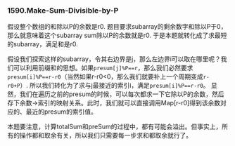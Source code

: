 ### 1590.Make-Sum-Divisible-by-P

假设整个数组的和除以P的余数是r0. 题目要求subarray的剩余数字和除以P于0，那么就意味着这个subarray sum除以P的余数就是r0. 于是本题就转化成了求最短的subarray，满足和是r0. 

假设我们探索这样的subarray，令其右边界是j，那么左边界i可以取在哪里呢？我们可以利用前缀和的思想。如果```presum[j]%P==r```，那么我们必然要求```presum[i]%P==r-r0```（当然如果r-r0<0，那么我们就要补上一个周期变成```r-r0+P```）. 所以我们转化为了求与j最接近的索引i，满足```presum[i]%P==r-r0```。 显然，我们在遍历之前的presum的时候，可以每次都求一下它除以P的余数，然后存下余数->索引的映射关系。此时，我们就可以直接调用Map[r-r0]得到该余数对应的、最近的presum的索引值。

本题要注意，计算totalSum和preSum的过程中，都有可能会溢出。但事实上，所有的操作都和取余有关，所以我们只需要每一步求和都取余就行了。

